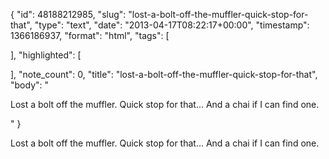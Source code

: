 {
  "id": 48188212985,
  "slug": "lost-a-bolt-off-the-muffler-quick-stop-for-that",
  "type": "text",
  "date": "2013-04-17T08:22:17+00:00",
  "timestamp": 1366186937,
  "format": "html",
  "tags": [

  ],
  "highlighted": [

  ],
  "note_count": 0,
  "title": "lost-a-bolt-off-the-muffler-quick-stop-for-that",
  "body": "<p>Lost a bolt off the muffler. Quick stop for that&hellip; And a chai if I can find one.</p>"
}

<p>Lost a bolt off the muffler. Quick stop for that&hellip; And a chai if I can find one.</p>
